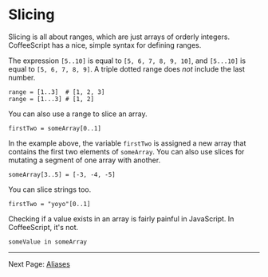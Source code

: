 # Slicing

Slicing is all about ranges, which are just arrays of orderly integers. CoffeeScript has a nice, simple syntax for defining ranges.

The expression `[5..10]` is equal to `[5, 6, 7, 8, 9, 10]`, and `[5...10]` is equal to `[5, 6, 7, 8, 9]`. A triple dotted range does *not* include the last number.

    range = [1..3]  # [1, 2, 3]
    range = [1...3] # [1, 2]

You can also use a range to slice an array.

    firstTwo = someArray[0..1]

In the example above, the variable `firstTwo` is assigned a new array that contains the first two elements of `someArray`. You can also use slices for mutating a segment of one array with another.

    someArray[3..5] = [-3, -4, -5]

You can slice strings too.

    firstTwo = "yoyo"[0..1]    

Checking if a value exists in an array is fairly painful in JavaScript. In CoffeeScript, it's not.

    someValue in someArray

---

Next Page: [Aliases](/docs/book/aliases.md)